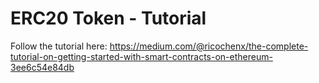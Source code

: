 # ERC20 Token - Tutorial

Follow the tutorial here: https://medium.com/@ricochenx/the-complete-tutorial-on-getting-started-with-smart-contracts-on-ethereum-3ee6c54e84db
